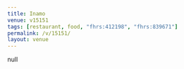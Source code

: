 ```yaml
---
title: Inamo
venue: v15151
tags: [restaurant, food, "fhrs:412198", "fhrs:839671"]
permalink: /v/15151/
layout: venue
---
```

null